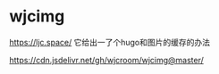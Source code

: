 # wjcimg
https://ljc.space/
它给出一了个hugo和图片的缓存的办法

https://cdn.jsdelivr.net/gh/wjcroom/wjcimg@master/

